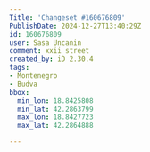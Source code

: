 ```yaml
---
Title: 'Changeset #160676809'
PublishDate: 2024-12-27T13:40:29Z
id: 160676809
user: Sasa Uncanin
comment: xxii street
created_by: iD 2.30.4
tags:
- Montenegro
- Budva
bbox:
  min_lon: 18.8425808
  min_lat: 42.2863799
  max_lon: 18.8427723
  max_lat: 42.2864888

---
```

